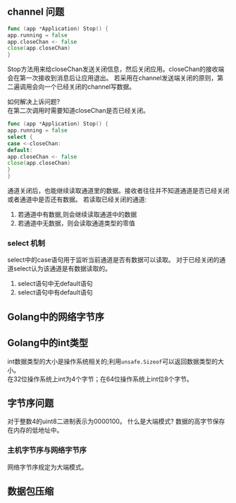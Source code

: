 ## channel 问题

```go
func (app *Application) Stop() {
app.running = false
app.closeChan <- false
close(app.closeChan)
}
```

Stop方法用来给closeChan发送关闭信息，然后关闭应用。closeChan的接收端会在第一次接收到消息后让应用退出。
若采用在channel发送端关闭的原则，第二遍调用会向一个已经关闭的channel写数据。

如何解决上诉问题?  
在第二次调用时需要知道closeChan是否已经关闭。

```go
func (app *Application) Stop() {
app.running = false
select {
case <-closeChan:
default:
app.closeChan <- false
close(app.closeChan)
}
}
```

通道关闭后，也能继续读取通道里的数据。接收者往往并不知道通道是否已经关闭或者通道中是否还有数据。
若读取已经关闭的通道:

1) 若通道中有数据,则会继续读取通道中的数据
2) 若通道中无数据，则会读取通道类型的零值

### select 机制

select中的case语句用于监听当前通道是否有数据可以读取。
对于已经关闭的通道select认为该通道是有数据读取的。

1) select语句中无default语句
2) select语句中有default语句


## Golang中的网络字节序

## Golang中的int类型

int数据类型的大小是操作系统相关的;利用`unsafe.Sizeof`可以返回数据类型的大小。  
在32位操作系统上int为4个字节；在64位操作系统上int位8个字节。

## 字节序问题

对于整数4的uint8二进制表示为0000100。
什么是大端模式?
数据的高字节保存在内存的低地址中。

### 主机字节序与网络字节序

网络字节序规定为大端模式。

## 数据包压缩